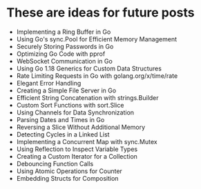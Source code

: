 # These are ideas for future posts

- Implementing a Ring Buffer in Go
- Using Go's sync.Pool for Efficient Memory Management
- Securely Storing Passwords in Go
- Optimizing Go Code with pprof
- WebSocket Communication in Go
- Using Go 1.18 Generics for Custom Data Structures
- Rate Limiting Requests in Go with golang.org/x/time/rate
- Elegant Error Handling
- Creating a Simple File Server in Go
- Efficient String Concatenation with strings.Builder
- Custom Sort Functions with sort.Slice
- Using Channels for Data Synchronization
- Parsing Dates and Times in Go
- Reversing a Slice Without Additional Memory
- Detecting Cycles in a Linked List
- Implementing a Concurrent Map with sync.Mutex
- Using Reflection to Inspect Variable Types
- Creating a Custom Iterator for a Collection
- Debouncing Function Calls
- Using Atomic Operations for Counter
- Embedding Structs for Composition
